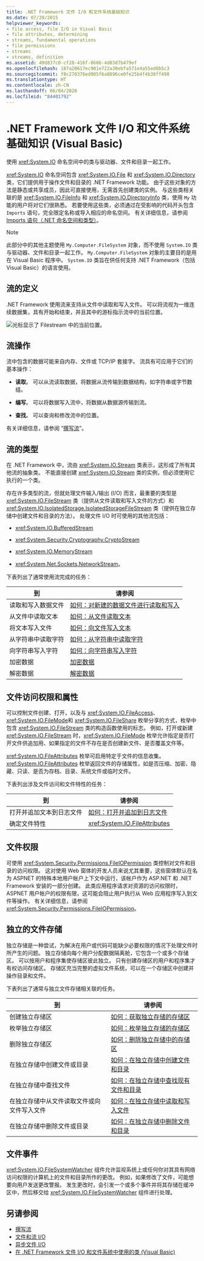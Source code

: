 ```yaml
---
title: .NET Framework 文件 I/O 和文件系统基础知识
ms.date: 07/20/2015
helpviewer_keywords:
- file access, file I/O in Visual Basic
- file attributes, determining
- streams, fundamental operations
- file permissions
- streams
- streams, definition
ms.assetid: 49d837c0-cf28-416f-8606-4d83d7b479ef
ms.openlocfilehash: 187a20617ec901e722a30ebfa571e4a55ed0b5c3
ms.sourcegitcommit: f8c270376ed905f6a8896ce0fe25b4f4b38ff498
ms.translationtype: HT
ms.contentlocale: zh-CN
ms.lasthandoff: 06/04/2020
ms.locfileid: "84401792"
---
```

# <a name="basics-of-net-framework-file-io-and-the-file-system-visual-basic"></a>.NET Framework 文件 I/O 和文件系统基础知识 (Visual Basic)

使用 <xref:System.IO> 命名空间中的类与驱动器、文件和目录一起工作。

<xref:System.IO> 命名空间包含 <xref:System.IO.File> 和 <xref:System.IO.Directory> 类，它们提供用于操作文件和目录的 .NET Framework 功能。 由于这些对象的方法是静态或共享成员，因此可直接使用，无需首先创建类的实例。 与这些类相关联的是 <xref:System.IO.FileInfo> 和 <xref:System.IO.DirectoryInfo> 类，使用 `My` 功能的用户将对它们很熟悉。 若要使用这些类，必须通过在受影响的代码开头包含 `Imports` 语句，完全限定名称或导入相应的命名空间。 有关详细信息，请参阅 [Imports 语句（.NET 命名空间和类型）](../../../language-reference/statements/imports-statement-net-namespace-and-type.md)。

> [!NOTE]
> 此部分中的其他主题使用 `My.Computer.FileSystem` 对象，而不使用 `System.IO` 类与驱动器、文件和目录一起工作。 `My.Computer.FileSystem` 对象的主要目的是用在 Visual Basic 程序中。 `System.IO` 类旨在供任何支持 .NET Framework（包括 Visual Basic）的语言使用。

## <a name="definition-of-a-stream"></a>流的定义

.NET Framework 使用流来支持从文件中读取和写入文件。 可以将流视为一维连续数据集，具有开始和结束，并且其中的游标指示流中的当前位置。

![光标显示了 Filestream 中的当前位置。](./media/basics-of-net-framework-file-io-and-the-file-system/filestream-cursor-position.gif)

## <a name="stream-operations"></a>流操作

流中包含的数据可能来自内存、文件或 TCP/IP 套接字。 流具有可应用于它们的基本操作：

- **读取**。 可以从流读取数据，将数据从流传输到数据结构，如字符串或字节数组。

- **编写**。 可以将数据写入流中，将数据从数据源传输到流。

- **查找**。 可以查询和修改流中的位置。

有关详细信息，请参阅 “[撰写流](../../../../standard/io/composing-streams.md)”。

## <a name="types-of-streams"></a>流的类型

在 .NET Framework 中，流由 <xref:System.IO.Stream> 类表示，这形成了所有其他流的抽象类。 不能直接创建 <xref:System.IO.Stream> 类的实例，但必须使用它执行的一个类。

存在许多类型的流，但就处理文件输入/输出 (I/O) 而言，最重要的类型是 <xref:System.IO.FileStream> 类（提供从文件读取和写入文件的方式）和 <xref:System.IO.IsolatedStorage.IsolatedStorageFileStream> 类（提供在独立存储中创建文件和目录的方法）。 处理文件 I/O 时可使用的其他流包括：

- <xref:System.IO.BufferedStream>

- <xref:System.Security.Cryptography.CryptoStream>

- <xref:System.IO.MemoryStream>

- <xref:System.Net.Sockets.NetworkStream>。

下表列出了通常使用流完成的任务：

|到|请参阅|
|---|---|
|读取和写入数据文件|[如何：对新建的数据文件进行读取和写入](../../../../standard/io/how-to-read-and-write-to-a-newly-created-data-file.md)|
|从文件中读取文本|[如何：从文件读取文本](../../../../standard/io/how-to-read-text-from-a-file.md)|
|将文本写入文件|[如何：向文件写入文本](../../../../standard/io/how-to-write-text-to-a-file.md)|
|从字符串中读取字符|[如何：从字符串中读取字符](../../../../standard/io/how-to-read-characters-from-a-string.md)|
|向字符串写入字符|[如何：向字符串写入字符](../../../../standard/io/how-to-write-characters-to-a-string.md)|
|加密数据|[加密数据](../../../../standard/security/encrypting-data.md)|
|解密数据|[解密数据](../../../../standard/security/decrypting-data.md)|

## <a name="file-access-and-attributes"></a>文件访问权限和属性

可以控制文件创建、打开，以及与 <xref:System.IO.FileAccess>、<xref:System.IO.FileMode>和 <xref:System.IO.FileShare> 枚举分享的方式，枚举中包含 <xref:System.IO.FileStream> 类的构造函数使用的标志。 例如，打开或新建 <xref:System.IO.FileStream> 时，<xref:System.IO.FileMode> 枚举允许指定是否打开文件供追加用、如果指定的文件不存在是否创建新文件、是否覆盖文件等。

<xref:System.IO.FileAttributes> 枚举可启用特定于文件的信息收集。 <xref:System.IO.FileAttributes> 枚举返回文件的存储属性，如是否压缩、加密、隐藏、只读、是否为存档、目录、系统文件或临时文件。

下表列出涉及文件访问和文件特性的任务：

|到|请参阅|
|---|---|
|打开并追加文本到日志文件|[如何：打开并追加到日志文件](../../../../standard/io/how-to-open-and-append-to-a-log-file.md)|
|确定文件特性|<xref:System.IO.FileAttributes>|

## <a name="file-permissions"></a>文件权限

可使用 <xref:System.Security.Permissions.FileIOPermission> 类控制对文件和目录的访问权限。 这对使用 Web 窗体的开发人员来说尤其重要，这些窗体默认在名为 ASPNET 的特殊本地用户帐户上下文中运行，该帐户作为 ASP.NET 和 .NET Framework 安装的一部分创建。 此类应用程序请求对资源的访问权限时，ASPNET 用户帐户的权限有限，这可能会阻止用户执行从 Web 应用程序写入到文件等操作。 有关详细信息，请参阅 <xref:System.Security.Permissions.FileIOPermission>。

## <a name="isolated-file-storage"></a>独立的文件存储

独立存储是一种尝试，为解决在用户或代码可能缺少必要权限的情况下处理文件时所产生的问题。 独立存储向每个用户分配数据隔离舱，它包含一个或多个存储区。 可以按用户和程序集使存储区彼此独立。 只有创建存储区的用户和程序集才有权访问存储区。 存储区充当完整的虚拟文件系统，可以在一个存储区中创建并操作目录和文件。

下表列出了通常与独立文件存储相关联的任务。

|到|请参阅|
|---|---|
|创建独立存储区|[如何：获取独立存储的存储区](../../../../standard/io/how-to-obtain-stores-for-isolated-storage.md)|
|枚举独立存储区|[如何：枚举独立存储的存储区](../../../../standard/io/how-to-enumerate-stores-for-isolated-storage.md)|
|删除独立存储区|[如何：删除独立存储中的存储区](../../../../standard/io/how-to-delete-stores-in-isolated-storage.md)|
|在独立存储中创建文件或目录|[如何：在独立存储中创建文件和目录](../../../../standard/io/how-to-create-files-and-directories-in-isolated-storage.md)|
|在独立存储中查找文件|[如何：在独立存储中查找现有文件和目录](../../../../standard/io/how-to-find-existing-files-and-directories-in-isolated-storage.md)|
|在独立存储中从文件读取文件或向文件写入文件|[如何：在独立存储中读取和写入文件](../../../../standard/io/how-to-read-and-write-to-files-in-isolated-storage.md)|
|在独立存储中删除文件或目录|[如何：在独立存储中删除文件和目录](../../../../standard/io/how-to-delete-files-and-directories-in-isolated-storage.md)|

## <a name="file-events"></a>文件事件

<xref:System.IO.FileSystemWatcher> 组件允许监视系统上或任何你对其具有网络访问权限的计算机上的文件和目录所作的更改。 例如，如果修改了文件，可能想要向用户发送更改警报。 发生更改时，会引发一个或多个事件并将其存储在缓冲区中，然后移交给 <xref:System.IO.FileSystemWatcher> 组件进行处理。

## <a name="see-also"></a>另请参阅

- [撰写流](../../../../standard/io/composing-streams.md)
- [文件和流 I/O](../../../../standard/io/index.md)
- [异步文件 I/O](../../../../standard/io/asynchronous-file-i-o.md)
- [在 .NET Framework 文件 I/O 和文件系统中使用的类 (Visual Basic)](classes-used-in-net-framework-file-io-and-the-file-system.md)
